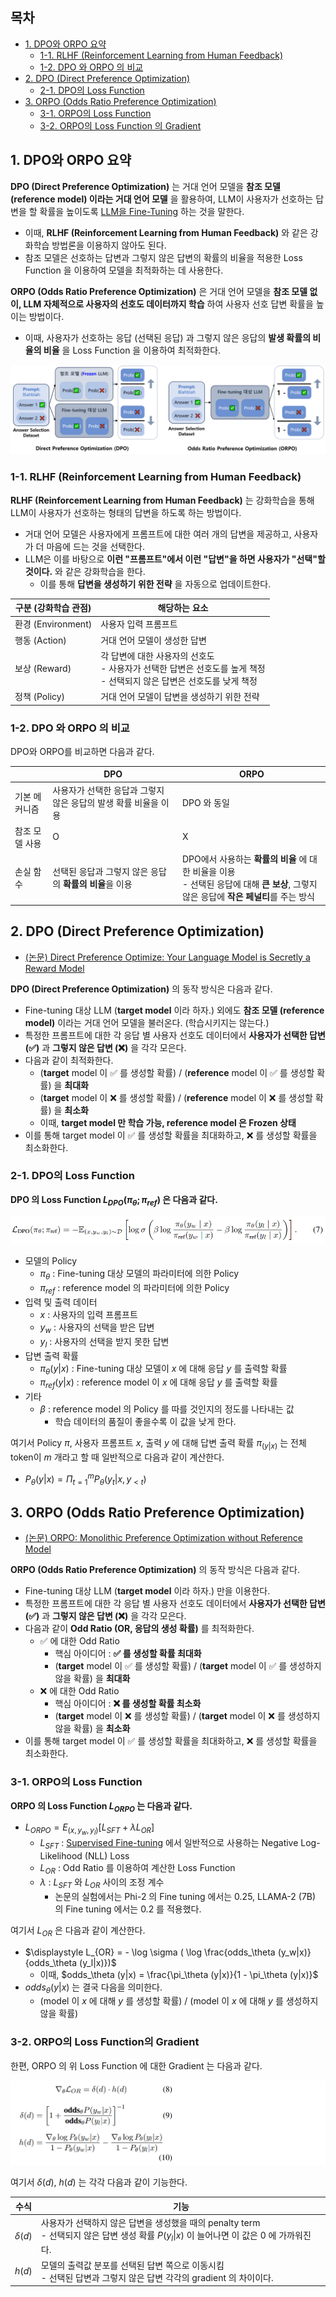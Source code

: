 ## 목차

* [1. DPO와 ORPO 요약](#1-dpo와-orpo-요약)
  * [1-1. RLHF (Reinforcement Learning from Human Feedback)](#1-1-rlhf-reinforcement-learning-from-human-feedback)
  * [1-2. DPO 와 ORPO 의 비교](#1-2-dpo-와-orpo-의-비교)
* [2. DPO (Direct Preference Optimization)](#2-dpo-direct-preference-optimization)
  * [2-1. DPO의 Loss Function](#2-1-dpo의-loss-function)
* [3. ORPO (Odds Ratio Preference Optimization)](#3-orpo-odds-ratio-preference-optimization)
  * [3-1. ORPO의 Loss Function](#3-1-orpo의-loss-function)
  * [3-2. ORPO의 Loss Function 의 Gradient](#3-2-orpo의-loss-function의-gradient)

## 1. DPO와 ORPO 요약

**DPO (Direct Preference Optimization)** 는 거대 언어 모델을 **참조 모델 (reference model) 이라는 거대 언어 모델** 을 활용하여, LLM이 사용자가 선호하는 답변을 할 확률을 높이도록 [LLM을 Fine-Tuning](LLM_기초_Fine_Tuning.md) 하는 것을 말한다.

* 이때, **RLHF (Reinforcement Learning from Human Feedback)** 와 같은 강화학습 방법론을 이용하지 않아도 된다.
* 참조 모델은 선호하는 답변과 그렇지 않은 답변의 확률의 비율을 적용한 Loss Function 을 이용하여 모델을 최적화하는 데 사용한다.

**ORPO (Odds Ratio Preference Optimization)** 은 거대 언어 모델을 **참조 모델 없이, LLM 자체적으로 사용자의 선호도 데이터까지 학습** 하여 사용자 선호 답변 확률을 높이는 방법이다.

* 이때, 사용자가 선호하는 응답 (선택된 응답) 과 그렇지 않은 응답의 **발생 확률의 비율의 비율** 을 Loss Function 을 이용하여 최적화한다.

![image](images/Fine_Tuning_DPO_ORPO_1.PNG)

### 1-1. RLHF (Reinforcement Learning from Human Feedback)

**RLHF (Reinforcement Learning from Human Feedback)** 는 강화학습을 통해 LLM이 사용자가 선호하는 형태의 답변을 하도록 하는 방법이다.

* 거대 언어 모델은 사용자에게 프롬프트에 대한 여러 개의 답변을 제공하고, 사용자가 더 마음에 드는 것을 선택한다.
* LLM은 이를 바탕으로 **이런 "프롬프트"에서 이런 "답변"을 하면 사용자가 "선택"할 것이다.** 와 같은 강화학습을 한다.
  * 이를 통해 **답변을 생성하기 위한 전략** 을 자동으로 업데이트한다. 

| 구분 (강화학습 관점)     | 해당하는 요소                                                                    |
|------------------|----------------------------------------------------------------------------|
| 환경 (Environment) | 사용자 입력 프롬프트                                                                |
| 행동 (Action)      | 거대 언어 모델이 생성한 답변                                                           |
| 보상 (Reward)      | 각 답변에 대한 사용자의 선호도<br>- 사용자가 선택한 답변은 선호도를 높게 책정<br>- 선택되지 않은 답변은 선호도를 낮게 책정 |
| 정책 (Policy)      | 거대 언어 모델이 답변을 생성하기 위한 전략                                                   |

### 1-2. DPO 와 ORPO 의 비교

DPO와 ORPO를 비교하면 다음과 같다.

|          | DPO                                  | ORPO                                                                                     |
|----------|--------------------------------------|------------------------------------------------------------------------------------------|
| 기본 메커니즘  | 사용자가 선택한 응답과 그렇지 않은 응답의 발생 확률 비율을 이용 | DPO 와 동일                                                                                 |
| 참조 모델 사용 | O                                    | X                                                                                        |
| 손실 함수    | 선택된 응답과 그렇지 않은 응답의 **확률의 비율**을 이용    | DPO에서 사용하는 **확률의 비율** 에 대한 비율을 이용<br>- 선택된 응답에 대해 **큰 보상**, 그렇지 않은 응답에 **작은 페널티**를 주는 방식 |

## 2. DPO (Direct Preference Optimization)

* [(논문) Direct Preference Optimize: Your Language Model is Secretly a Reward Model](https://arxiv.org/pdf/2305.18290)

**DPO (Direct Preference Optimization)** 의 동작 방식은 다음과 같다.

* Fine-tuning 대상 LLM (**target model** 이라 하자.) 외에도 **참조 모델 (reference model)** 이라는 거대 언어 모델을 불러온다. (학습시키지는 않는다.)
* 특정한 프롬프트에 대한 각 응답 별 사용자 선호도 데이터에서 **사용자가 선택한 답변 (✅)** 과 **그렇지 않은 답변 (❌)** 을 각각 모은다.
* 다음과 같이 최적화한다.
  * (**target** model 이 ✅ 를 생성할 확률) / (**reference** model 이 ✅ 를 생성할 확률) 을 **최대화**
  * (**target** model 이 ❌ 를 생성할 확률) / (**reference** model 이 ❌ 를 생성할 확률) 을 **최소화**
  * 이때, **target model 만 학습 가능, reference model 은 Frozen 상태** 
* 이를 통해 target model 이 ✅ 를 생성할 확률을 최대화하고, ❌ 를 생성할 확률을 최소화한다.

### 2-1. DPO의 Loss Function

**DPO 의 Loss Function $L_{DPO}(\pi_\theta; \pi_{ref})$ 은 다음과 같다.**

![image](images/Fine_Tuning_DPO_ORPO_2.PNG)

* 모델의 Policy
  * $\pi_\theta$ : Fine-tuning 대상 모델의 파라미터에 의한 Policy
  * $\pi_{ref}$ : reference model 의 파라미터에 의한 Policy
* 입력 및 출력 데이터
  * $x$ : 사용자의 입력 프롬프트
  * $y_w$ : 사용자의 선택을 받은 답변
  * $y_l$ : 사용자의 선택을 받지 못한 답변
* 답변 출력 확률
  * $\pi_\theta(y|x)$ : Fine-tuning 대상 모델이 $x$ 에 대해 응답 $y$ 를 출력할 확률
  * $\pi_{ref}(y|x)$ : reference model 이 $x$ 에 대해 응답 $y$ 를 출력할 확률
* 기타
  * $\beta$ : reference model 의 Policy 를 따를 것인지의 정도를 나타내는 값
    * 학습 데이터의 품질이 좋을수록 이 값을 낮게 한다. 

여기서 Policy $\pi$, 사용자 프롬프트 $x$, 출력 $y$ 에 대해 답변 출력 확률 $\pi_(y|x)$ 는 전체 token이 $m$ 개라고 할 때 일반적으로 다음과 같이 계산한다.

* $\displaystyle P_\theta (y|x) = \Pi_{t=1}^m P_\theta (y_t|x, y_{<t})$

## 3. ORPO (Odds Ratio Preference Optimization)

* [(논문) ORPO: Monolithic Preference Optimization without Reference Model](https://arxiv.org/pdf/2403.07691)

**ORPO (Odds Ratio Preference Optimization)** 의 동작 방식은 다음과 같다.

* Fine-tuning 대상 LLM (**target model** 이라 하자.) 만을 이용한다.
* 특정한 프롬프트에 대한 각 응답 별 사용자 선호도 데이터에서 **사용자가 선택한 답변 (✅)** 과 **그렇지 않은 답변 (❌)** 을 각각 모은다.
* 다음과 같이 **Odd Ratio (OR, 응답의 생성 확률)** 를 최적화한다.
  * ✅ 에 대한 Odd Ratio
    * 핵심 아이디어 : **✅ 를 생성할 확률 최대화**
    * (**target** model 이 ✅ 를 생성할 확률) / (**target** model 이 ✅ 를 생성하지 않을 확률) 을 **최대화**
  * ❌ 에 대한 Odd Ratio
    * 핵심 아이디어 : **❌ 를 생성할 확률 최소화**
    * (**target** model 이 ❌ 를 생성할 확률) / (**target** model 이 ❌ 를 생성하지 않을 확률) 을 **최소화**
* 이를 통해 target model 이 ✅ 를 생성할 확률을 최대화하고, ❌ 를 생성할 확률을 최소화한다.

### 3-1. ORPO의 Loss Function

**ORPO 의 Loss Function $L_{ORPO}$ 는 다음과 같다.**

* $L_{ORPO} = E_{(x, y_w, y_l)}[L_{SFT} + \lambda L_{OR}]$
  * $L_{SFT}$ : [Supervised Fine-tuning](LLM_기초_Fine_Tuning_SFT.md) 에서 일반적으로 사용하는 Negative Log-Likelihood (NLL) Loss
  * $L_{OR}$ : Odd Ratio 를 이용하여 계산한 Loss Function
  * $\lambda$ : $L_{SFT}$ 와 $L_{OR}$ 사이의 조정 계수
    * 논문의 실험에서는 Phi-2 의 Fine tuning 에서는 0.25, LLAMA-2 (7B) 의 Fine tuning 에서는 0.2 를 적용했다. 

여기서 $L_{OR}$ 은 다음과 같이 계산한다.

* $\displaystyle L_{OR} = - \log \sigma ( \log \frac{odds_\theta (y_w|x)}{odds_\theta (y_l|x)})$
  * 이때, $odds_\theta (y|x) = \frac{\pi_\theta (y|x)}{1 - \pi_\theta (y|x)}$
* $odds_\theta (y|x)$ 는 결국 다음을 의미한다.
  * (model 이 $x$ 에 대해 $y$ 를 생성할 확률) / (model 이 $x$ 에 대해 $y$ 를 생성하지 않을 확률)

### 3-2. ORPO의 Loss Function의 Gradient

한편, ORPO 의 위 Loss Function 에 대한 Gradient 는 다음과 같다.

![image](images/Fine_Tuning_DPO_ORPO_3.PNG)

여기서 $\delta(d)$, $h(d)$ 는 각각 다음과 같이 기능한다.

| 수식          | 기능                                                                                                  |
|-------------|-----------------------------------------------------------------------------------------------------|
| $\delta(d)$ | 사용자가 선택하지 않은 답변을 생성했을 때의 penalty term<br>- 선택되지 않은 답변 생성 확률 $P(y_l \vert x)$ 이 늘어나면 이 값은 0 에 가까워진다. |
| $h(d)$      | 모델의 출력값 분포를 선택된 답변 쪽으로 이동시킴<br>- 선택된 답변과 그렇지 않은 답변 각각의 gradient 의 차이이다.                             |
